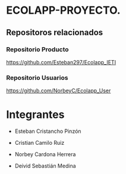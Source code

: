 # ECOLAPP-PROYECTO.

## Repositoros relacionados

### Repositorio Producto

https://github.com/Esteban297/Ecolapp_IETI

### Repositorio Usuarios

https://github.com/NorbeyC/Ecolapp_User


# Integrantes

- Esteban Cristancho Pinzón

- Cristian Camilo Ruiz

- Norbey Cardona Herrera

- Deivid Sebastián Medina
